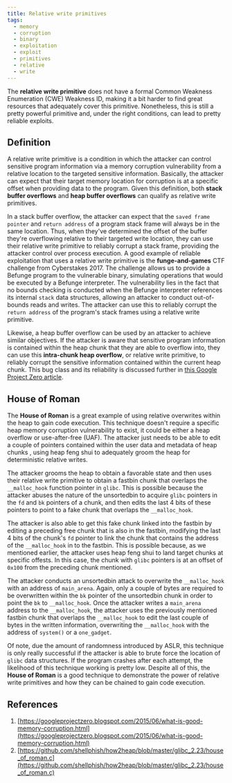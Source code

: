 ```yaml
---
title: Relative write primitives
tags:
  - memory
  - corruption
  - binary
  - exploitation
  - exploit
  - primitives
  - relative
  - write
---
```


The **relative write primitive** does not have a formal Common Weakness
Enumeration (CWE) Weakness ID, making it a bit harder to find great resources
that adequately cover this primitive. Nonetheless, this is still a pretty
powerful primitive and, under the right conditions, can lead to pretty reliable
exploits.

## Definition

A relative write primitive is a condition in which the attacker can control
sensitive program information via a memory corruption vulnerability from a
relative location to the targeted sensitive information. Basically, the attacker
can expect that their target memory location for corruption is at a specific
offset when providing data to the program. Given this definition, both **stack
buffer overflows** and **heap buffer overflows** can qualify as relative write
primitives.

In a stack buffer overflow, the attacker can expect that the
`saved frame pointer` and `return address` of a program stack frame will always
be in the same location. Thus, when they've determined the offset of the buffer
they're overflowing relative to their targeted write location, they can use
their relative write primitive to reliably corrupt a stack frame, providing the
attacker control over process execution. A good example of reliable exploitation
that uses a relative write primitive is the **funge-and-games** CTF challenge
from Cyberstakes 2017. The challenge allows us to provide a Befunge program to
the vulnerable binary, simulating operations that would be executed by a Befunge
interpreter. The vulnerability lies in the fact that no bounds checking is
conducted when the Befunge interpreter references its internal `stack` data
structures, allowing an attacker to conduct out-of-bounds reads and writes. The
attacker can use this to reliably corrupt the `return address` of the program's
stack frames using a relative write primitive.

Likewise, a heap buffer overflow can be used by an attacker to achieve similar
objectives. If the attacker is aware that sensitive program information is
contained within the heap chunk that they are able to overflow into, they can
use this **intra-chunk heap overflow**, or relative write primitive, to reliably
corrupt the sensitive information contained within the current heap chunk. This
bug class and its reliability is discussed further in
[this Google Project Zero article](#references).

## House of Roman

The **House of Roman** is a great example of using relative overwrites within
the heap to gain code execution. This technique doesn't require a specific heap
memory corruption vulnerability to exist, it could be either a heap overflow or
use-after-free (UAF). The attacker just needs to be able to edit a couple of
pointers contained within the user data and metadata of heap chunks , using heap
feng shui to adequately groom the heap for deterministic relative writes.

The attacker grooms the heap to obtain a favorable state and then uses their
relative write primitive to obtain a fastbin chunk that overlaps the
`__malloc_hook` function pointer in `glibc`. This is possible because the
attacker abuses the nature of the unsortedbin to acquire `glibc` pointers in the
`fd` and `bk` pointers of a chunk, and then edits the last 4 bits of these
pointers to point to a fake chunk that overlaps the `__malloc_hook`.

The attacker is also able to get this fake chunk linked into the fastbin by
editing a preceding free chunk that is also in the fastbin, modifying the last 4
bits of the chunk's `fd` pointer to link the chunk that contains the address of
the `__malloc_hook` in to the fastbin. This is possible because, as we mentioned
earlier, the attacker uses heap feng shui to land target chunks at specific
offests. In this case, the chunk with `glibc` pointers is at an offset of
`0x100` from the preceding chunk mentioned.

The attacker conducts an unsortedbin attack to overwrite the `__malloc_hook`
with an address of `main_arena`. Again, only a couple of bytes are required to
be overwritten within the `bk` pointer of the unsortedbin chunk in order to
point the `bk` to `__malloc_hook`. Once the attacker writes a `main_arena`
address to the `__malloc_hook`, the attacker uses the previously mentioned
fastbin chunk that overlaps the `__malloc_hook` to edit the last couple of bytes
in the written information, overwriting the `__malloc_hook` with the address of
`system()` or a `one_gadget`.

Of note, due the amount of randomness introduced by ASLR, this technique is only
really successful if the attacker is able to brute force the location of `glibc`
data structures. If the program crashes after each attempt, the likelihood of
this technique working is pretty low. Despite all of this, the **House of
Roman** is a good technique to demonstrate the power of relative write
primitives and how they can be chained to gain code execution.

## References

1. [https://googleprojectzero.blogspot.com/2015/06/what-is-good-memory-corruption.html](https://googleprojectzero.blogspot.com/2015/06/what-is-good-memory-corruption.html)
2. [https://github.com/shellphish/how2heap/blob/master/glibc_2.23/house_of_roman.c](https://github.com/shellphish/how2heap/blob/master/glibc_2.23/house_of_roman.c)
